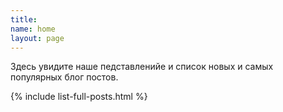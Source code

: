 ```yaml
---
title: 
name: home
layout: page
---
```

Здесь увидите наше педставленийе и список новых и самых популярных блог постов.

{% include list-full-posts.html %}
